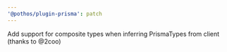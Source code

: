 ```yaml
---
'@pothos/plugin-prisma': patch
---
```


Add support for composite types when inferring PrismaTypes from client (thanks to @2coo)
